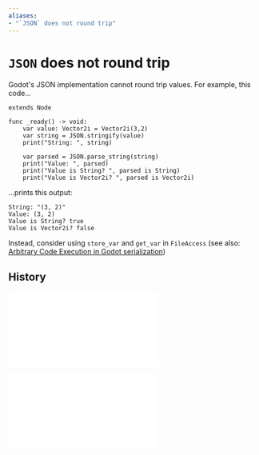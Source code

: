 ```yaml
---
aliases:
- "`JSON` does not round trip"
---
```


# `JSON` does not round trip

 Godot's JSON implementation cannot round trip values. For example, this code...

```gdscript
extends Node

func _ready() -> void:
	var value: Vector2i = Vector2i(3,2)
	var string = JSON.stringify(value)
	print("String: ", string)

	var parsed = JSON.parse_string(string)
	print("Value: ", parsed)
	print("Value is String? ", parsed is String)
	print("Value is Vector2i? ", parsed is Vector2i)
```

...prints this output:

```
String: "(3, 2)"
Value: (3, 2)
Value is String? true
Value is Vector2i? false
```

Instead, consider using `store_var` and `get_var` in `FileAccess` (see also: [Arbitrary Code Execution in Godot serialization](../godot-serialize-arbitrary-code-execution.md))

## History

![20240617_214349](entries/20240617_214349.md)

![20240619_243315](../entries/20240619_243315.md)
